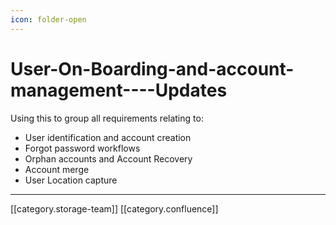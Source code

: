 ```yaml
---
icon: folder-open
---
```


# User-On-Boarding-and-account-management----Updates

Using this to group all requirements relating to:

* User identification and account creation
* Forgot password workflows
* Orphan accounts and Account Recovery
* Account merge
* User Location capture

***

\[\[category.storage-team]] \[\[category.confluence]]
